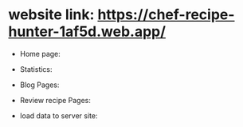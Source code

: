 # website link:  https://chef-recipe-hunter-1af5d.web.app/


* Home page:

* Statistics:

* Blog Pages:

* Review recipe Pages:

* load data to server site:


